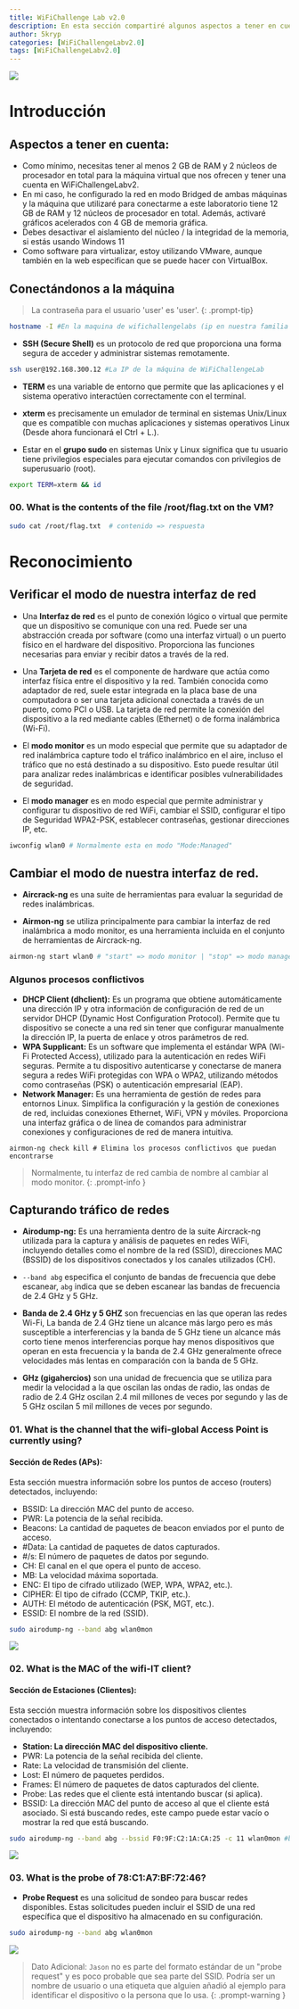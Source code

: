 ```yaml
---
title: WiFiChallenge Lab v2.0
description: En esta sección compartiré algunos aspectos a tener en cuenta sobre cómo montar el laboratorio y completar la etapa de introducción y reconocimiento.
author: 5kryp
categories: [WiFiChallengeLabv2.0]
tags: [WiFiChallengeLabv2.0]
---
```


![](/assets/img/wifichallengelab2.0/wifi_introduction.png)

# Introducción 

## Aspectos a tener en cuenta:

- Como mínimo, necesitas tener al menos 2 GB de RAM y 2 núcleos de procesador en total para la máquina virtual que nos ofrecen y tener una cuenta en WiFiChallengeLabv2.
- En mi caso, he configurado la red en modo Bridged de ambas máquinas y la máquina que utilizaré para conectarme a este laboratorio tiene 12 GB de RAM y 12 núcleos de procesador en total. Además, activaré gráficos acelerados con 4 GB de memoria gráfica.
- Debes desactivar el aislamiento del núcleo / la integridad de la memoria, si estás usando Windows 11
- Como software para virtualizar, estoy utilizando VMware, aunque también en la web especifican que se puede hacer con VirtualBox.

## Conectándonos a la máquina 

> La contraseña para el usuario 'user' es 'user'.
{: .prompt-tip}

```bash
hostname -I #En la maquina de wifichallengelabs (ip en nuestra familia de red)
```

- **SSH (Secure Shell)** es un protocolo de red que proporciona una forma segura de acceder y administrar sistemas remotamente.

```bash
ssh user@192.168.300.12 #La IP de la máquina de WiFiChallengeLab
```
- **TERM** es una variable de entorno que permite que las aplicaciones y el sistema operativo interactúen correctamente con el terminal.

- **xterm** es precisamente un emulador de terminal en sistemas Unix/Linux que es compatible con muchas aplicaciones y sistemas operativos Linux (Desde ahora funcionará el Ctrl + L.).

- Estar en el **grupo sudo** en sistemas Unix y Linux significa que tu usuario tiene privilegios especiales para ejecutar comandos con privilegios de superusuario (root).

```bash 
export TERM=xterm && id
```

### 00. What is the contents of the file /root/flag.txt on the VM?

```bash
sudo cat /root/flag.txt  # contenido => respuesta
```

# Reconocimiento

## Verificar el modo de nuestra interfaz de red

- Una **Interfaz de red** es el punto de conexión lógico o virtual que permite que un dispositivo se comunique con una red. Puede ser una abstracción creada por software (como una interfaz virtual) o un puerto físico en el hardware del dispositivo. Proporciona las funciones necesarias para enviar y recibir datos a través de la red.

- Una **Tarjeta de red** es el componente de hardware que actúa como interfaz física entre el dispositivo y la red. También conocida como adaptador de red, suele estar integrada en la placa base de una computadora o ser una tarjeta adicional conectada a través de un puerto, como PCI o USB. La tarjeta de red permite la conexión del dispositivo a la red mediante cables (Ethernet) o de forma inalámbrica (Wi-Fi).

- El **modo monitor** es un modo especial que permite que su adaptador de red inalámbrica capture todo el tráfico inalámbrico en el aire, incluso el tráfico que no está destinado a su dispositivo. Esto puede resultar útil para analizar redes inalámbricas e identificar posibles vulnerabilidades de seguridad.
 
-  El **modo manager**  es  en modo especial que permite  administrar y configurar tu dispositivo de red WiFi, cambiar el SSID, configurar el tipo de Seguridad WPA2-PSK, establecer contraseñas, gestionar direcciones IP, etc.

```bash
iwconfig wlan0 # Normalmente esta en modo "Mode:Managed"
```
## Cambiar el modo de nuestra interfaz de red.

-  **Aircrack-ng** es una suite de herramientas para evaluar la seguridad de redes inalámbricas.

- **Airmon-ng** se utiliza principalmente para cambiar la interfaz de red inalámbrica a modo monitor, es una herramienta incluida en el conjunto de herramientas de Aircrack-ng.

```bash
airmon-ng start wlan0 # "start" => modo monitor | "stop" => modo manager 
```

### Algunos procesos conflictivos

- **DHCP Client (dhclient):** Es un programa que obtiene automáticamente una dirección IP y otra información de configuración de red de un servidor DHCP (Dynamic Host Configuration Protocol). Permite que tu dispositivo se conecte a una red sin tener que configurar manualmente la dirección IP, la puerta de enlace y otros parámetros de red.
-  **WPA Supplicant:**  Es un software que implementa el estándar WPA (Wi-Fi Protected Access), utilizado para la autenticación en redes WiFi seguras. Permite a tu dispositivo autenticarse y conectarse de manera segura a redes WiFi protegidas con WPA o WPA2, utilizando métodos como contraseñas (PSK) o autenticación empresarial (EAP).
- **Network Manager:**  Es una herramienta de gestión de redes para entornos Linux. Simplifica la configuración y la gestión de conexiones de red, incluidas conexiones Ethernet, WiFi, VPN y móviles. Proporciona una interfaz gráfica o de línea de comandos para administrar conexiones y configuraciones de red de manera intuitiva.

```
airmon-ng check kill # Elimina los procesos conflictivos que puedan encontrarse
```

> Normalmente, tu interfaz de red cambia de nombre al cambiar al modo monitor.
{: .prompt-info }

## Capturando tráfico de redes

- **Airodump-ng:** Es una herramienta dentro de la suite Aircrack-ng utilizada para la captura y análisis de paquetes en redes WiFi, incluyendo detalles como el nombre de la red (SSID), direcciones MAC (BSSID) de los dispositivos conectados y los canales utilizados (CH).

- `--band abg` especifica el conjunto de bandas de frecuencia que debe escanear, `abg` indica que se deben escanear las bandas de frecuencia de 2.4 GHz y 5 GHz.

- **Banda de 2.4 GHz y 5 GHZ** son frecuencias en las que operan las redes Wi-Fi, La banda de 2.4 GHz tiene un alcance más largo pero es más susceptible a interferencias y la banda de 5 GHz tiene un alcance más corto  tiene menos interferencias porque hay menos dispositivos que operan en esta frecuencia y la banda de 2.4 GHz generalmente ofrece velocidades más lentas en comparación con la banda de 5 GHz.

- **GHz (gigahercios)** son una unidad de frecuencia que se utiliza para medir la velocidad a la que oscilan las ondas de radio, las ondas de radio de 2.4 GHz oscilan 2.4 mil millones de veces por segundo y las de 5 GHz oscilan 5 mil millones de veces por segundo. 

### 01. What is the channel that the wifi-global Access Point is currently using?

#### Sección de Redes (APs):
Esta sección muestra información sobre los puntos de acceso (routers) detectados, incluyendo:

- BSSID: La dirección MAC del punto de acceso.
- PWR: La potencia de la señal recibida.
- Beacons: La cantidad de paquetes de beacon enviados por el punto de acceso.
- #Data: La cantidad de paquetes de datos capturados.
- #/s: El número de paquetes de datos por segundo.
- CH: El canal en el que opera el punto de acceso.
- MB: La velocidad máxima soportada.
- ENC: El tipo de cifrado utilizado (WEP, WPA, WPA2, etc.).
- CIPHER: El tipo de cifrado (CCMP, TKIP, etc.).
- AUTH: El método de autenticación (PSK, MGT, etc.).
- ESSID: El nombre de la red (SSID).

```bash
sudo airodump-ng --band abg wlan0mon 
```

![](/assets/img/wifichallengelab2.0/recon_ch_wifi-global.png)

### 02. What is the MAC of the wifi-IT client?

#### Sección de Estaciones (Clientes):
Esta sección muestra información sobre los dispositivos clientes conectados o intentando conectarse a los puntos de acceso detectados, incluyendo:

- **Station: La dirección MAC del dispositivo cliente.**
- PWR: La potencia de la señal recibida del cliente.
- Rate: La velocidad de transmisión del cliente.
- Lost: El número de paquetes perdidos.
- Frames: El número de paquetes de datos capturados del cliente.
- Probe: Las redes que el cliente está intentando buscar (si aplica).
- BSSID: La dirección MAC del punto de acceso al que el cliente está asociado. Si está buscando redes, este campo puede estar vacío o mostrar la red que está buscando.

```bash
sudo airodump-ng --band abg --bssid F0:9F:C2:1A:CA:25 -c 11 wlan0mon #bssid MAC_AP -c canal_AP
```

![](/assets/img/wifichallengelab2.0/user_wifi-IT.png)

### 03. What is the probe of 78:C1:A7:BF:72:46?

- **Probe Request** es una solicitud de sondeo para buscar redes disponibles. Estas solicitudes pueden incluir el SSID de una red específica que el dispositivo ha almacenado en su configuración.

```bash
sudo airodump-ng --band abg wlan0mon
```

![](/assets/img/wifichallengelab2.0/probe_request.png)

> Dato Adicional: `Jason` no es parte del formato estándar de un "probe request" y es poco probable que sea parte del SSID.  Podría ser un nombre de usuario o una etiqueta que alguien añadió al ejemplo para identificar el dispositivo o la persona que lo usa.
{: .prompt-warning }


